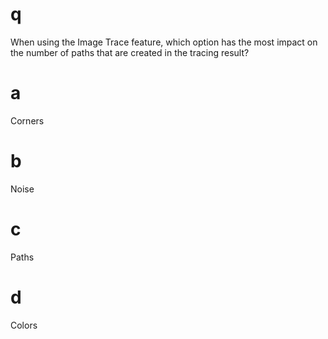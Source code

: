# q
When using the Image Trace feature, which option has the most impact on the number of paths that are created in the tracing result?
# a
Corners
# b
Noise
# c
Paths
# d
Colors